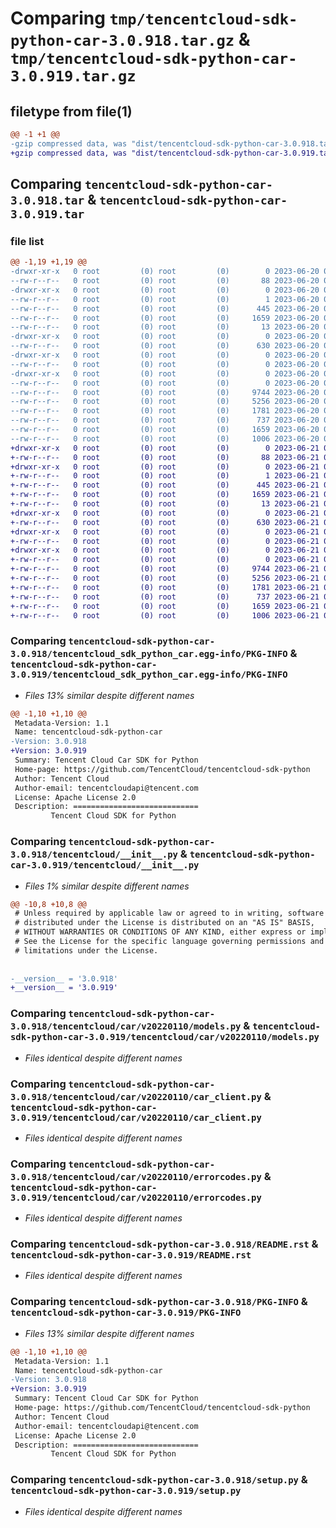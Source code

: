 # Comparing `tmp/tencentcloud-sdk-python-car-3.0.918.tar.gz` & `tmp/tencentcloud-sdk-python-car-3.0.919.tar.gz`

## filetype from file(1)

```diff
@@ -1 +1 @@
-gzip compressed data, was "dist/tencentcloud-sdk-python-car-3.0.918.tar", last modified: Tue Jun 20 02:34:47 2023, max compression
+gzip compressed data, was "dist/tencentcloud-sdk-python-car-3.0.919.tar", last modified: Wed Jun 21 00:19:15 2023, max compression
```

## Comparing `tencentcloud-sdk-python-car-3.0.918.tar` & `tencentcloud-sdk-python-car-3.0.919.tar`

### file list

```diff
@@ -1,19 +1,19 @@
-drwxr-xr-x   0 root         (0) root         (0)        0 2023-06-20 02:34:47.000000 tencentcloud-sdk-python-car-3.0.918/
--rw-r--r--   0 root         (0) root         (0)       88 2023-06-20 02:34:47.000000 tencentcloud-sdk-python-car-3.0.918/setup.cfg
-drwxr-xr-x   0 root         (0) root         (0)        0 2023-06-20 02:34:47.000000 tencentcloud-sdk-python-car-3.0.918/tencentcloud_sdk_python_car.egg-info/
--rw-r--r--   0 root         (0) root         (0)        1 2023-06-20 02:34:47.000000 tencentcloud-sdk-python-car-3.0.918/tencentcloud_sdk_python_car.egg-info/dependency_links.txt
--rw-r--r--   0 root         (0) root         (0)      445 2023-06-20 02:34:47.000000 tencentcloud-sdk-python-car-3.0.918/tencentcloud_sdk_python_car.egg-info/SOURCES.txt
--rw-r--r--   0 root         (0) root         (0)     1659 2023-06-20 02:34:47.000000 tencentcloud-sdk-python-car-3.0.918/tencentcloud_sdk_python_car.egg-info/PKG-INFO
--rw-r--r--   0 root         (0) root         (0)       13 2023-06-20 02:34:47.000000 tencentcloud-sdk-python-car-3.0.918/tencentcloud_sdk_python_car.egg-info/top_level.txt
-drwxr-xr-x   0 root         (0) root         (0)        0 2023-06-20 02:34:47.000000 tencentcloud-sdk-python-car-3.0.918/tencentcloud/
--rw-r--r--   0 root         (0) root         (0)      630 2023-06-20 02:34:47.000000 tencentcloud-sdk-python-car-3.0.918/tencentcloud/__init__.py
-drwxr-xr-x   0 root         (0) root         (0)        0 2023-06-20 02:34:47.000000 tencentcloud-sdk-python-car-3.0.918/tencentcloud/car/
--rw-r--r--   0 root         (0) root         (0)        0 2023-06-20 02:34:47.000000 tencentcloud-sdk-python-car-3.0.918/tencentcloud/car/__init__.py
-drwxr-xr-x   0 root         (0) root         (0)        0 2023-06-20 02:34:47.000000 tencentcloud-sdk-python-car-3.0.918/tencentcloud/car/v20220110/
--rw-r--r--   0 root         (0) root         (0)        0 2023-06-20 02:34:47.000000 tencentcloud-sdk-python-car-3.0.918/tencentcloud/car/v20220110/__init__.py
--rw-r--r--   0 root         (0) root         (0)     9744 2023-06-20 02:34:47.000000 tencentcloud-sdk-python-car-3.0.918/tencentcloud/car/v20220110/models.py
--rw-r--r--   0 root         (0) root         (0)     5256 2023-06-20 02:34:47.000000 tencentcloud-sdk-python-car-3.0.918/tencentcloud/car/v20220110/car_client.py
--rw-r--r--   0 root         (0) root         (0)     1781 2023-06-20 02:34:47.000000 tencentcloud-sdk-python-car-3.0.918/tencentcloud/car/v20220110/errorcodes.py
--rw-r--r--   0 root         (0) root         (0)      737 2023-06-20 02:34:47.000000 tencentcloud-sdk-python-car-3.0.918/README.rst
--rw-r--r--   0 root         (0) root         (0)     1659 2023-06-20 02:34:47.000000 tencentcloud-sdk-python-car-3.0.918/PKG-INFO
--rw-r--r--   0 root         (0) root         (0)     1006 2023-06-20 02:34:47.000000 tencentcloud-sdk-python-car-3.0.918/setup.py
+drwxr-xr-x   0 root         (0) root         (0)        0 2023-06-21 00:19:15.000000 tencentcloud-sdk-python-car-3.0.919/
+-rw-r--r--   0 root         (0) root         (0)       88 2023-06-21 00:19:15.000000 tencentcloud-sdk-python-car-3.0.919/setup.cfg
+drwxr-xr-x   0 root         (0) root         (0)        0 2023-06-21 00:19:15.000000 tencentcloud-sdk-python-car-3.0.919/tencentcloud_sdk_python_car.egg-info/
+-rw-r--r--   0 root         (0) root         (0)        1 2023-06-21 00:19:15.000000 tencentcloud-sdk-python-car-3.0.919/tencentcloud_sdk_python_car.egg-info/dependency_links.txt
+-rw-r--r--   0 root         (0) root         (0)      445 2023-06-21 00:19:15.000000 tencentcloud-sdk-python-car-3.0.919/tencentcloud_sdk_python_car.egg-info/SOURCES.txt
+-rw-r--r--   0 root         (0) root         (0)     1659 2023-06-21 00:19:15.000000 tencentcloud-sdk-python-car-3.0.919/tencentcloud_sdk_python_car.egg-info/PKG-INFO
+-rw-r--r--   0 root         (0) root         (0)       13 2023-06-21 00:19:15.000000 tencentcloud-sdk-python-car-3.0.919/tencentcloud_sdk_python_car.egg-info/top_level.txt
+drwxr-xr-x   0 root         (0) root         (0)        0 2023-06-21 00:19:15.000000 tencentcloud-sdk-python-car-3.0.919/tencentcloud/
+-rw-r--r--   0 root         (0) root         (0)      630 2023-06-21 00:19:15.000000 tencentcloud-sdk-python-car-3.0.919/tencentcloud/__init__.py
+drwxr-xr-x   0 root         (0) root         (0)        0 2023-06-21 00:19:15.000000 tencentcloud-sdk-python-car-3.0.919/tencentcloud/car/
+-rw-r--r--   0 root         (0) root         (0)        0 2023-06-21 00:19:15.000000 tencentcloud-sdk-python-car-3.0.919/tencentcloud/car/__init__.py
+drwxr-xr-x   0 root         (0) root         (0)        0 2023-06-21 00:19:15.000000 tencentcloud-sdk-python-car-3.0.919/tencentcloud/car/v20220110/
+-rw-r--r--   0 root         (0) root         (0)        0 2023-06-21 00:19:15.000000 tencentcloud-sdk-python-car-3.0.919/tencentcloud/car/v20220110/__init__.py
+-rw-r--r--   0 root         (0) root         (0)     9744 2023-06-21 00:19:15.000000 tencentcloud-sdk-python-car-3.0.919/tencentcloud/car/v20220110/models.py
+-rw-r--r--   0 root         (0) root         (0)     5256 2023-06-21 00:19:15.000000 tencentcloud-sdk-python-car-3.0.919/tencentcloud/car/v20220110/car_client.py
+-rw-r--r--   0 root         (0) root         (0)     1781 2023-06-21 00:19:15.000000 tencentcloud-sdk-python-car-3.0.919/tencentcloud/car/v20220110/errorcodes.py
+-rw-r--r--   0 root         (0) root         (0)      737 2023-06-21 00:19:15.000000 tencentcloud-sdk-python-car-3.0.919/README.rst
+-rw-r--r--   0 root         (0) root         (0)     1659 2023-06-21 00:19:15.000000 tencentcloud-sdk-python-car-3.0.919/PKG-INFO
+-rw-r--r--   0 root         (0) root         (0)     1006 2023-06-21 00:19:15.000000 tencentcloud-sdk-python-car-3.0.919/setup.py
```

### Comparing `tencentcloud-sdk-python-car-3.0.918/tencentcloud_sdk_python_car.egg-info/PKG-INFO` & `tencentcloud-sdk-python-car-3.0.919/tencentcloud_sdk_python_car.egg-info/PKG-INFO`

 * *Files 13% similar despite different names*

```diff
@@ -1,10 +1,10 @@
 Metadata-Version: 1.1
 Name: tencentcloud-sdk-python-car
-Version: 3.0.918
+Version: 3.0.919
 Summary: Tencent Cloud Car SDK for Python
 Home-page: https://github.com/TencentCloud/tencentcloud-sdk-python
 Author: Tencent Cloud
 Author-email: tencentcloudapi@tencent.com
 License: Apache License 2.0
 Description: ============================
         Tencent Cloud SDK for Python
```

### Comparing `tencentcloud-sdk-python-car-3.0.918/tencentcloud/__init__.py` & `tencentcloud-sdk-python-car-3.0.919/tencentcloud/__init__.py`

 * *Files 1% similar despite different names*

```diff
@@ -10,8 +10,8 @@
 # Unless required by applicable law or agreed to in writing, software
 # distributed under the License is distributed on an "AS IS" BASIS,
 # WITHOUT WARRANTIES OR CONDITIONS OF ANY KIND, either express or implied.
 # See the License for the specific language governing permissions and
 # limitations under the License.
 
 
-__version__ = '3.0.918'
+__version__ = '3.0.919'
```

### Comparing `tencentcloud-sdk-python-car-3.0.918/tencentcloud/car/v20220110/models.py` & `tencentcloud-sdk-python-car-3.0.919/tencentcloud/car/v20220110/models.py`

 * *Files identical despite different names*

### Comparing `tencentcloud-sdk-python-car-3.0.918/tencentcloud/car/v20220110/car_client.py` & `tencentcloud-sdk-python-car-3.0.919/tencentcloud/car/v20220110/car_client.py`

 * *Files identical despite different names*

### Comparing `tencentcloud-sdk-python-car-3.0.918/tencentcloud/car/v20220110/errorcodes.py` & `tencentcloud-sdk-python-car-3.0.919/tencentcloud/car/v20220110/errorcodes.py`

 * *Files identical despite different names*

### Comparing `tencentcloud-sdk-python-car-3.0.918/README.rst` & `tencentcloud-sdk-python-car-3.0.919/README.rst`

 * *Files identical despite different names*

### Comparing `tencentcloud-sdk-python-car-3.0.918/PKG-INFO` & `tencentcloud-sdk-python-car-3.0.919/PKG-INFO`

 * *Files 13% similar despite different names*

```diff
@@ -1,10 +1,10 @@
 Metadata-Version: 1.1
 Name: tencentcloud-sdk-python-car
-Version: 3.0.918
+Version: 3.0.919
 Summary: Tencent Cloud Car SDK for Python
 Home-page: https://github.com/TencentCloud/tencentcloud-sdk-python
 Author: Tencent Cloud
 Author-email: tencentcloudapi@tencent.com
 License: Apache License 2.0
 Description: ============================
         Tencent Cloud SDK for Python
```

### Comparing `tencentcloud-sdk-python-car-3.0.918/setup.py` & `tencentcloud-sdk-python-car-3.0.919/setup.py`

 * *Files identical despite different names*

